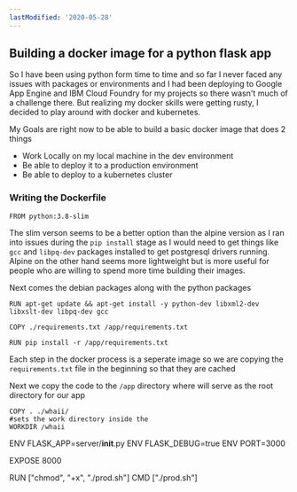 ```yaml
---
lastModified: '2020-05-28'
---
```

## Building a docker image for a python flask app

So I have been using python form time to time and so far I never faced any issues with packages or environments and I had been deploying to Google App Engine and IBM Cloud Foundry for my projects so there wasn't much of a challenge there. But realizing my docker skills were getting rusty, I decided to play around with docker and kubernetes.

My Goals are right now to be able to build a basic docker image that does 2 things 
- Work Locally on my local machine in the dev environment
- Be able to deploy it to a production environment 
- Be able to deploy to a kubernetes cluster

### Writing the Dockerfile

`FROM python:3.8-slim`

The slim verson seems to be a better option than the alpine version as I ran into issues during the `pip install` stage as I would need to get things like `gcc` and `libpq-dev` packages installed to get postgresql drivers running. 
Alpine on the other hand seems more lightweight but is more useful for people who are willing to spend more time building their images. 

Next comes the debian packages along with the python packages
```
RUN apt-get update && apt-get install -y python-dev libxml2-dev libxslt-dev libpq-dev gcc

COPY ./requirements.txt /app/requirements.txt

RUN pip install -r /app/requirements.txt

```

Each step in the docker process is a seperate image so we are copying the `requirements.txt` file in the beginning so that they are cached 

Next we copy the code to the `/app` directory where will serve as the root directory for our app 

```
COPY . ./whaii/
#sets the work directory inside the
WORKDIR /whaii
```

ENV FLASK_APP=server/__init__.py
ENV FLASK_DEBUG=true
ENV PORT=3000

EXPOSE 8000

RUN ["chmod", "+x", "./prod.sh"]
CMD ["./prod.sh"]
